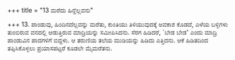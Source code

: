 +++
title = "13 ಮರೆದು ಹಿನ್ದೆಲ್ಲವನು"

+++
13. ಪಾಂಡುವು, ಹಿಂದಿನದೆಲ್ಲವನ್ನು ಮರೆತು, ಕುಂತಿಯು ತಿಳಿಯುವುದಕ್ಕೆ ಅವಕಾಶ ಕೊಡದೆ, ಎಳೆಯ ಬಳ್ಳಿಗಳು ತುಂಬಿರುವ ವನದಲ್ಲಿ ಆಡುತ್ತಿರುವ ಮಾದ್ರಿಯನ್ನು ಸಮೀಪಿಸಿದನು. ಸೆರಗ ಹಿಡಿದರೆ, `ಬೇಡ ಬೇಡ' ಎಂದು ಮಾದ್ರಿ ಪಾಂಡುವಿನ ಪಾದಗಳಿಗೆ ಬಿದ್ದಳು.  ಆ ತರುಣಿಯ ತಲೆಯ ಮುಡಿಯನ್ನು ಹಿಡಿದು ಎತ್ತಿದನು. ಆಕೆ ಹಿಡಿತದಿಂದ ತಪ್ಪಿಸಿಕೊಳ್ಳಲು ಪ್ರಯಾಸಪಟ್ಟರೆ ಕೂಡಲೇ ಮೈಮರೆತನು.